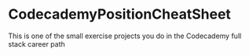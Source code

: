 # CodecademyPositionCheatSheet
This is one of the small exercise projects you do in the Codecademy full stack career path
